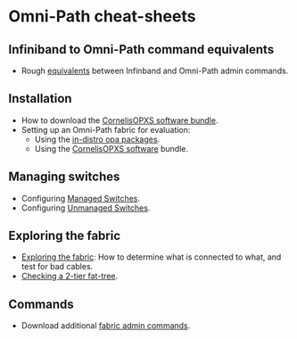 # Omni-Path cheat-sheets

## Infiniband to Omni-Path command equivalents
- Rough [equivalents](IB_vs_OPA_Commands.pdf) between Infinband and Omni-Path admin commands.
## Installation
- How to download the [CornelisOPXS software bundle](Download.md).
- Setting up an Omni-Path fabric for evaluation:
  - Using the [in-distro opa packages](BriefInstallAndTest_In-Distro.md).
  - Using the [CornelisOPXS software](BriefInstallAndTest.md) bundle.
## Managing switches
- Configuring [Managed Switches](Config_ManagedSwitches.md).
- Configuring [Unmanaged Switches](Config_UnmanagedSwitches.md).
## Exploring the fabric
- [Exploring the fabric](FabricExplore.md): How to determine what is connected to what, and test for bad cables.
- [Checking a 2-tier fat-tree](TreeAnalysis.md).
## Commands
- Download additional [fabric admin commands](https://github.com/andrew01144/OpaAdminScripts).


